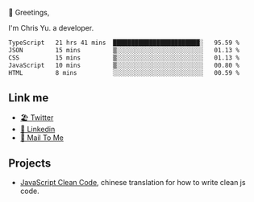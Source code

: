 👋 Greetings, 

I'm Chris Yu. a developer. 


<!--START_SECTION:waka-->

```txt
TypeScript   21 hrs 41 mins  ████████████████████████░   95.59 %
JSON         15 mins         ▒░░░░░░░░░░░░░░░░░░░░░░░░   01.13 %
CSS          15 mins         ▒░░░░░░░░░░░░░░░░░░░░░░░░   01.13 %
JavaScript   10 mins         ▒░░░░░░░░░░░░░░░░░░░░░░░░   00.80 %
HTML         8 mins          ░░░░░░░░░░░░░░░░░░░░░░░░░   00.59 %
```

<!--END_SECTION:waka-->

## Link me

- [🏖️ Twitter](https://twitter.com/yuetong3yu)
- [🧳 Linkedin](https://www.linkedin.com/in/yuetong3yu)
- [📧 Mail To Me](mailto:yuetong3yu@gmail.com)


## Projects 

- [JavaScript Clean Code](https://js-clean-code-cn.vercel.app/), chinese translation for how to write clean js code.
